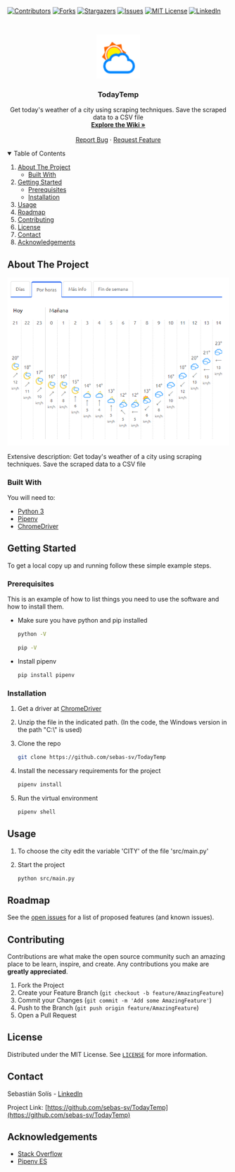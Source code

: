 <!-- Best-README-Template -->

[![Contributors][contributors-shield]][contributors-url]
[![Forks][forks-shield]][forks-url]
[![Stargazers][stars-shield]][stars-url]
[![Issues][issues-shield]][issues-url]
[![MIT License][license-shield]][license-url]
[![LinkedIn][linkedin-shield]][linkedin-url]

<!-- PROJECT LOGO -->
<br />
<p align="center">
  <a href="https://github.com/sebas-sv/TodayTemp">
    <img src="images/logo.png" alt="Logo" width="100" height="100">
  </a>

  <h3 align="center">TodayTemp</h3>

  <p align="center">
    Get today's weather of a city using scraping techniques. Save the scraped data to a CSV file
    <br />
    <a href="https://github.com/sebas-sv/TodayTemp/wiki"><strong>Explore the Wiki »</strong></a>
    <br />
    <br />
    <a href="https://github.com/sebas-sv/TodayTemp/issues">Report Bug</a>
    ·
    <a href="https://github.com/sebas-sv/TodayTemp/issues">Request Feature</a>
  </p>
</p>

<!-- TABLE OF CONTENTS -->
<details open="open">
  <summary>Table of Contents</summary>
  <ol>
    <li>
      <a href="#about-the-project">About The Project</a>
      <ul>
        <li><a href="#built-with">Built With</a></li>
      </ul>
    </li>
    <li>
      <a href="#getting-started">Getting Started</a>
      <ul>
        <li><a href="#prerequisites">Prerequisites</a></li>
        <li><a href="#installation">Installation</a></li>
      </ul>
    </li>
    <li><a href="#usage">Usage</a></li>
    <li><a href="#roadmap">Roadmap</a></li>
    <li><a href="#contributing">Contributing</a></li>
    <li><a href="#license">License</a></li>
    <li><a href="#contact">Contact</a></li>
    <li><a href="#acknowledgements">Acknowledgements</a></li>
  </ol>
</details>

<!-- ABOUT THE PROJECT -->

## About The Project

[![Product Name Screen Shot][product-screenshot]](https://github.com/sebas-sv/TodayTemp)

Extensive description: Get today's weather of a city using scraping techniques. Save the scraped data to a CSV file

### Built With

You will need to:

- [Python 3](https://www.python.org)
- [Pipenv](https://pipenv.pypa.io/en/latest)
- [ChromeDriver](https://chromedriver.chromium.org)

<!-- GETTING STARTED -->

## Getting Started

To get a local copy up and running follow these simple example steps.

### Prerequisites

This is an example of how to list things you need to use the software and how to install them.

- Make sure you have python and pip installed

  ```sh
  python -V
  ```

  ```sh
  pip -V
  ```

- Install pipenv

  ```sh
  pip install pipenv
  ```

### Installation

1. Get a driver at [ChromeDriver](https://chromedriver.chromium.org/downloads)

2. Unzip the file in the indicated path. (In the code, the Windows version in the path "C:\\" is used)

3. Clone the repo

   ```sh
   git clone https://github.com/sebas-sv/TodayTemp
   ```

4. Install the necessary requirements for the project
   ```sh
   pipenv install
   ```
5. Run the virtual environment
   ```sh
   pipenv shell
   ```

<!-- USAGE EXAMPLES -->

## Usage

1. To choose the city edit the variable 'CITY' of the file 'src/main.py'

2. Start the project

   ```sh
   python src/main.py
   ```

<!-- ROADMAP -->

## Roadmap

See the [open issues](https://github.com/sebas-sv/TodayTemp/issues) for a list of proposed features (and known issues).

<!-- CONTRIBUTING -->

## Contributing

Contributions are what make the open source community such an amazing place to be learn, inspire, and create. Any contributions you make are **greatly appreciated**.

1. Fork the Project
2. Create your Feature Branch (`git checkout -b feature/AmazingFeature`)
3. Commit your Changes (`git commit -m 'Add some AmazingFeature'`)
4. Push to the Branch (`git push origin feature/AmazingFeature`)
5. Open a Pull Request

<!-- LICENSE -->

## License

Distributed under the MIT License. See [`LICENSE`](https://github.com/sebas-sv/TodayTemp/blob/master/LICENSE.txt) for more information.

<!-- CONTACT -->

## Contact

Sebastián Solís - [LinkedIn](https://www.linkedin.com/in/sebastian-solis-vilches/)

Project Link: [https://github.com/sebas-sv/TodayTemp](https://github.com/sebas-sv/TodayTemp)

<!-- ACKNOWLEDGEMENTS -->

## Acknowledgements

- [Stack Overflow](https://stackoverflow.com/)
- [Pipenv ES](https://pipenv-es.readthedocs.io/es/latest/)

<!-- MARKDOWN LINKS & IMAGES -->
<!-- https://www.markdownguide.org/basic-syntax/#reference-style-links -->

[contributors-shield]: https://img.shields.io/github/contributors/othneildrew/Best-README-Template.svg?style=for-the-badge
[contributors-url]: https://github.com/sebas-sv/TodayTemp/graphs/contributors
[forks-shield]: https://img.shields.io/github/forks/sebas-sv/TodayTemp.svg?style=for-the-badge
[forks-url]: https://github.com/sebas-sv/TodayTemp/network/members
[stars-shield]: https://img.shields.io/github/stars/sebas-sv/TodayTemp.svg?style=for-the-badge
[stars-url]: https://github.com/sebas-sv/TodayTemp/stargazers
[issues-shield]: https://img.shields.io/github/issues/sebas-sv/TodayTemp.svg?style=for-the-badge
[issues-url]: https://github.com/sebas-sv/TodayTemp/issues
[license-shield]: https://img.shields.io/github/license/sebas-sv/TodayTemp.svg?style=for-the-badge
[license-url]: https://github.com/sebas-sv/TodayTemp/blob/master/LICENSE.txt
[linkedin-shield]: https://img.shields.io/badge/-LinkedIn-black.svg?style=for-the-badge&logo=linkedin&colorB=555
[linkedin-url]: https://www.linkedin.com/in/sebastian-solis-vilches
[product-screenshot]: images/screenshot.png
